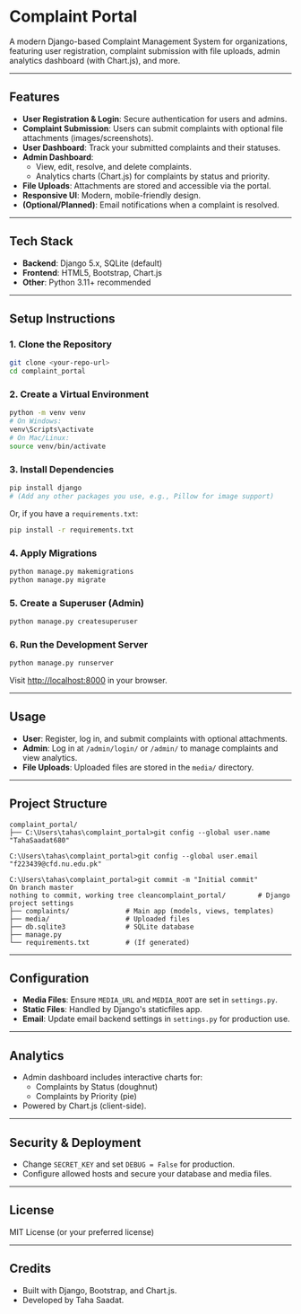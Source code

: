 # Complaint Portal

A modern Django-based Complaint Management System for organizations, featuring user registration, complaint submission with file uploads, admin analytics dashboard (with Chart.js), and more.

---

## Features

- **User Registration & Login**: Secure authentication for users and admins.
- **Complaint Submission**: Users can submit complaints with optional file attachments (images/screenshots).
- **User Dashboard**: Track your submitted complaints and their statuses.
- **Admin Dashboard**:
  - View, edit, resolve, and delete complaints.
  - Analytics charts (Chart.js) for complaints by status and priority.
- **File Uploads**: Attachments are stored and accessible via the portal.
- **Responsive UI**: Modern, mobile-friendly design.
- **(Optional/Planned)**: Email notifications when a complaint is resolved.

---

## Tech Stack

- **Backend**: Django 5.x, SQLite (default)
- **Frontend**: HTML5, Bootstrap, Chart.js
- **Other**: Python 3.11+ recommended

---

## Setup Instructions

### 1. Clone the Repository

```bash
git clone <your-repo-url>
cd complaint_portal
```

### 2. Create a Virtual Environment

```bash
python -m venv venv
# On Windows:
venv\Scripts\activate
# On Mac/Linux:
source venv/bin/activate
```

### 3. Install Dependencies

```bash
pip install django
# (Add any other packages you use, e.g., Pillow for image support)
```

Or, if you have a `requirements.txt`:
```bash
pip install -r requirements.txt
```

### 4. Apply Migrations

```bash
python manage.py makemigrations
python manage.py migrate
```

### 5. Create a Superuser (Admin)

```bash
python manage.py createsuperuser
```

### 6. Run the Development Server

```bash
python manage.py runserver
```

Visit [http://localhost:8000](http://localhost:8000) in your browser.

---

## Usage

- **User**: Register, log in, and submit complaints with optional attachments.
- **Admin**: Log in at `/admin/login/` or `/admin/` to manage complaints and view analytics.
- **File Uploads**: Uploaded files are stored in the `media/` directory.

---

## Project Structure

```
complaint_portal/
├── C:\Users\tahas\complaint_portal>git config --global user.name "TahaSaadat680" 

C:\Users\tahas\complaint_portal>git config --global user.email "f223439@cfd.nu.edu.pk"   

C:\Users\tahas\complaint_portal>git commit -m "Initial commit"           
On branch master
nothing to commit, working tree cleancomplaint_portal/        # Django project settings
├── complaints/              # Main app (models, views, templates)
├── media/                   # Uploaded files
├── db.sqlite3               # SQLite database
├── manage.py
└── requirements.txt         # (If generated)
```

---

## Configuration

- **Media Files**: Ensure `MEDIA_URL` and `MEDIA_ROOT` are set in `settings.py`.
- **Static Files**: Handled by Django's staticfiles app.
- **Email**: Update email backend settings in `settings.py` for production use.

---

## Analytics

- Admin dashboard includes interactive charts for:
  - Complaints by Status (doughnut)
  - Complaints by Priority (pie)
- Powered by Chart.js (client-side).

---

## Security & Deployment

- Change `SECRET_KEY` and set `DEBUG = False` for production.
- Configure allowed hosts and secure your database and media files.

---

## License

MIT License (or your preferred license)

---

## Credits

- Built with Django, Bootstrap, and Chart.js.
- Developed by Taha Saadat. 